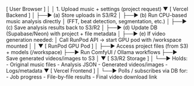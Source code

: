  [ User Browser ]
       │
       │ 1. Upload music + settings (project request)
       ▼
 [ Vercel Backend ]
       │
       ├──► (a) Store uploads in S3/R2
       │
       ├──► (b) Run CPU-based music analysis directly
       │       (FFT, beat detection, segmentation, etc.)
       │
       ├──► (c) Save analysis results back to S3/R2
       │
       ├──► (d) Update DB (Supabase/Neon) with project + file metadata
       │
       ├──► (e) If video generation needed:
       │        Call RunPod API → start GPU pod with /workspace mounted
       │
       │
       ▼
 [ RunPod GPU Pod ]
       │
       ├──► Access project files (from S3) + models (/workspace)
       ├──► Run ComfyUI / Ollama workflows
       ├──► Save generated videos/images to S3
       │
       ▼
 [ S3/R2 Storage ]
       │
       └──► Holds:
              - Original music files
              - Analysis JSON
              - Generated videos/images
              - Logs/metadata
       ▼
 [ Vercel Frontend ]
       │
       └──► Polls / subscribes via DB for:
              - Job progress
              - File-by-file results
              - Final video download link